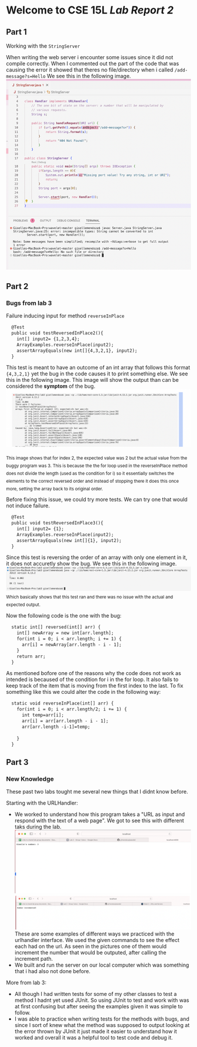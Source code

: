 # Welcome to CSE 15L *Lab Report 2*
## Part 1
Working with the `StringServer`

When writing the web server i encounter some issues since it did not compile correctly. When I commented out the part of the code that was causing the error it showed that theres no file/directory when i called `/add-message?s=Hello`
We see this in the following image.
![Image](part1img1.png)




## Part 2
### Bugs from lab 3
Failure inducing input for method `reverseInPlace` 

```
  @Test
  public void testReversedInPlace2(){
    int[] input2= {1,2,3,4};
    ArrayExamples.reverseInPlace(input2);
    assertArrayEquals(new int[]{4,3,2,1}, input2);
  }
```
This test is meant to have an outcome of an int array that follows this format `{4,3,2,1}` yet the bug in the code causes it to print something else. We see this in the following image. This image will show the output than can be considered the **symptom** of the bug.
![Image](failure1.png)

<sub> This image shows that for index 2, the expected value was 2 but the actual value from the buggy program was 3. This is because the the for loop used in the reverseInPlace method does not divide the length (used as the condition for i) so it essentially switches the elements to the correct reversed order and instead of stopping there it does this once more, setting the array back to its original order. </sub>

Before fixing this issue, we could try more tests. We can try one that would not induce failure. 

```
  @Test
  public void testReversedInPlace3(){
    int[] input2= {1};
    ArrayExamples.reverseInPlace(input2);
    assertArrayEquals(new int[]{1}, input2);
  }
```
Since this test is reversing the order of an array with only one element in it, it does not accuretly show the bug. We see this in the following image.
![Image](pass1.png)
<sub> Which basically shows that this test ran and there was no issue with the actual and expected output. </sub>

Now the following code is the one with the bug:
```
  static int[] reversed(int[] arr) {
    int[] newArray = new int[arr.length];
    for(int i = 0; i < arr.length; i += 1) {
      arr[i] = newArray[arr.length - i - 1];
    }
    return arr;
  }
```

As mentioned bofore one of the reasons why the code does not work as intended is becaused of the condition for i in the for loop. It also fails to keep track of the item that is moving from the first index to the last. To fix something like this we could alter the code in the following way:

```
  static void reverseInPlace(int[] arr) {
    for(int i = 0; i < arr.length/2; i += 1) {
      int temp=arr[i];
      arr[i] = arr[arr.length - i - 1];
      arr[arr.length -i-1]=temp;

    }
  }
```


## Part 3
### New Knowledge
These past two labs tought me several new things that I didnt know before.

Starting with the URLHandler:
+ We worked to understand how this program takes a "URL as input and respond with the text of a web page". We got to see this with different taks during the lab.
![Image](numberurl.png)
![Image](incrementedurl.png)
These are some examples of different ways we practiced with the urlhandler interface. We used the given commands to see the effect each had on the url. As seen in the pictures one of them would increment the number that would be outputed, after calling the increment path.
+ We built and run the server on our local computer which was something that i had also not done before.

More from lab 3:
+ All though I had written tests for some of my other classes to test a method I hadnt yet used JUnit. So using JUnit to test and work with was at first  confusing but after seeing the examples given it was simple to follow. 
+ I was able to practice when writing tests for the methods with bugs, and since I sort of knew what the method was supposed to output looking at the error thrown by JUnit it just made it easier to understand how it worked and overall it was a helpful tool to test code and debug it.


